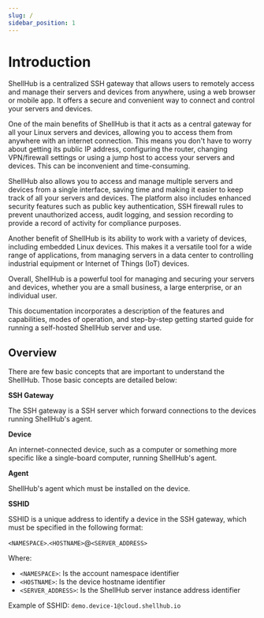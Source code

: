 ```yaml
---
slug: /
sidebar_position: 1
---
```


# Introduction

ShellHub is a centralized SSH gateway that allows users to remotely access and
manage their servers and devices from anywhere, using a web browser or mobile app.
It offers a secure and convenient way to connect and control your servers and devices.

One of the main benefits of ShellHub is that it acts as a central gateway for all your
Linux servers and devices, allowing you to access them from anywhere with an internet connection.
This means you don't have to worry about getting its public IP address, configuring the router,
changing VPN/firewall settings or using a jump host to access your servers and devices.
This can be inconvenient and time-consuming.

ShellHub also allows you to access and manage multiple servers and devices from a single interface,
saving time and making it easier to keep track of all your servers and devices.
The platform also includes enhanced security features such as public key authentication,
SSH firewall rules to prevent unauthorized access, audit logging, and session recording
to provide a record of activity for compliance purposes.

Another benefit of ShellHub is its ability to work with a variety of devices,
including embedded Linux devices. This makes it a versatile tool for a wide range of applications,
from managing servers in a data center to controlling industrial equipment or Internet of Things (IoT) devices.

Overall, ShellHub is a powerful tool for managing and securing your servers and devices,
whether you are a small business, a large enterprise, or an individual user.

This documentation incorporates a description of the features and capabilities, modes of operation, and step-by-step getting started guide for running a self-hosted ShellHub server and use.

## Overview

There are few basic concepts that are important to understand the ShellHub.
Those basic concepts are detailed below:

**SSH Gateway**

The SSH gateway is a SSH server which forward connections to the devices running ShellHub's agent.

**Device**

An internet-connected device, such as a computer or something more specific like a single-board computer, running ShellHub's agent.

**Agent**

ShellHub's agent which must be installed on the device.

**SSHID**

SSHID is a unique address to identify a device in the SSH gateway, which must be specified in the following format:

`<NAMESPACE>`.`<HOSTNAME>`@`<SERVER_ADDRESS>`

Where:

* `<NAMESPACE>`: Is the account namespace identifier
* `<HOSTNAME>`: Is the device hostname identifier
* `<SERVER_ADDRESS>`: Is the ShellHub server instance address identifier

Example of SSHID: `demo.device-1@cloud.shellhub.io`
